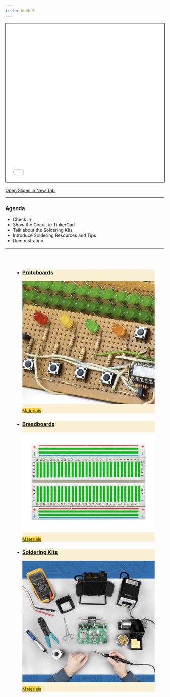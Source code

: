 ```yaml
---
title: Week 3
---
```


<section class="slides_section">
<embed type="text/html" src="slides/week3/index.html" width="100%" height="500px"
style="border: solid black 1px" />
</section>

[Open Slides in New Tab](./slides/week3/index.html)

---

### Agenda
- Check In
- Show the Circuit in TinkerCad
- Talk about the Soldering Kits
- Introduce Soldering Resources and Tips
- Demonstration

---

<div class="uk-margin" style="padding: 30px; pointer-events: none">
<ul class="uk-child-width-1-3@m uk-child-width-1-4@l uk-child-width-1-2@s uk-grid-small uk-grid-match" uk-grid="masonry: pack">
<li class="week3 basic_equipment all">
<div>
<a href="/Electronics/protoboards/protoboards.html">
<div class="uk-card-small uk-card-default uk-card-body uk-box-shadow-xlarge" style="background: #faf0d3">
<div class="uk-card-small uk-card-default uk-card-body uk-box-shadow-xlarge">
<h3 class="cardtitle">Protoboards</h3>
<div style="display: inline">
<img src="./Electronics/protoboards/images/cover.png" alt="" style="padding-bottom: 10px" uk-image />
<span class="uk-label" style="background-color: #fed72c">Materials</span>
</div>
</div>
</a>
</div>
</div>
</li>

<li class="week3 basic_equipment all">
<div>
<a href="/Electronics/breadboards/breadboards.html">
<div class="uk-card-small uk-card-default uk-card-body uk-box-shadow-xlarge" style="background: #faf0d3">
<div class="uk-card-small uk-card-default uk-card-body uk-box-shadow-xlarge">
<h3 class="cardtitle">Breadboards</h3>
<div style="display: inline">
<img src="./Electronics/breadboards/images/cover.webp" alt="" style="padding-bottom: 10px" uk-image />
<span class="uk-label" style="background-color: #fed72c">Materials</span>
</div>
</div>
</a>
</div>
</div>
</li>

<li class="week3 basic_equipment all">
<div>
<a href="/Electronics/soldering_kits/soldering_kits.html">
<div class="uk-card-small uk-card-default uk-card-body uk-box-shadow-xlarge" style="background: #faf0d3">
<div class="uk-card-small uk-card-default uk-card-body uk-box-shadow-xlarge">
<h3 class="cardtitle">Soldering Kits</h3>
<div style="display: inline">
<img src="./Electronics/soldering_kits/images/cover.png" alt="" style="padding-bottom: 10px" uk-image />
<span class="uk-label" style="background-color: #fed72c">Materials</span>
</div>
</div>
</a>
</div>
</div>
</li>
</ul>
</div>
